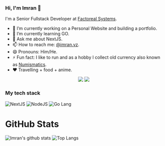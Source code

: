 ### Hi, I'm Imran 👋

<!--
**M0hammedImran/m0hammedimran** is a ✨ _special_ ✨ repository because its `README.md` (this file) appears on your GitHub profile.
Here are some ideas to get you started:
-->
I'm a Senior Fullstack Developer at [Factoreal Systems](https://www.factoreal.com).
- 🔭 I’m currently working on a Personal Website and building a portfolio.
- 🌱 I’m currently learning GO.
- 💬 Ask me about NextJS.
- 📫 How to reach me: [@imran.vz](https://instagram.com/imran.vz).
- 😄 Pronouns: Him/He.
- ⚡ Fun fact: I like to run and as a hobby I collect old currency also known as [Numismatics](https://www.google.com/search?q=numismatics). 
- :heart: Travelling + food + anime.


<p align='center'>
  <a href="https://twitter.com/imran_vz"><img src="https://img.shields.io/badge/--000?style=flat-square&logo=x"/></a>
  <a href="https://instagram.com/imran.vz"><img src='https://img.shields.io/badge/-Instagram-FF0069?style=flat-square&logo=Instagram&logoColor=white'/></a>
</p>


### My tech stack
![NextJS](https://img.shields.io/badge/-Next.js-000000?style=flat-square&logo=next.js&logoColor=white)
![NodeJS](https://img.shields.io/badge/-Nodejs-339933?style=flat-square&logo=Node.js&logoColor=white)
![Go Lang](https://img.shields.io/badge/-Go%20Lang-00ADD8?style=flat-square&logo=go&logoColor=white)


# GitHub Stats
![Imran's github stats](https://github-readme-stats.vercel.app/api?username=m0hammedimran&theme=chartreuse-dark&show_icons=true&hide=stars)
![Top Langs](https://github-readme-stats.vercel.app/api/top-langs/?username=m0hammedimran&layout=compact&theme=chartreuse-dark)
